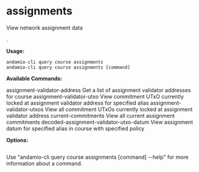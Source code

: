 # assignments
View network assignment data

.

**Usage:**
```
andamio-cli query course assignments
andamio-cli query course assignments [command]
```


**Available Commands:**

  assignment-validator-address            Get a list of assignment validator addresses for course
  assignment-validator-utxo               View commitment UTxO currently locked at assignment validator address for specified alias
  assignment-validator-utxos              View all commitment UTxOs currently locked at assignment validator address
  current-commitments                     View all current assignment commitments
  decoded-assignment-validator-utxo-datum View assignment datum for specified alias in course with specified policy


**Options:**
```

```

Use "andamio-cli query course assignments [command] --help" for more information about a command.
